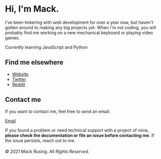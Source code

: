 # Hi, I'm Mack.

I've been tinkering with web development for over a year now, but haven't gotten around to making any big projects yet. When i'm not coding, you will probably find me working on a new mechanical keyboard or playing video games.

Currently learning JavaScript and Python

## Find me elsewhere

- [Website](https://mackrusing.com)
- [Twitter](https://twitter.com/mackrusing)
- [Reddit](https://reddit.com/u/mackrusing)

## Contact me

If you want to contact me, feel free to send an email.

[Email](mailto:mackrusing@gmail.com)

If you found a problem or need technical support with a project of mine, **please check the documentation or file an issue before contacting me**. If the issue persists, reach out to me.

###### © 2021 Mack Rusing. All Rights Reserved.
